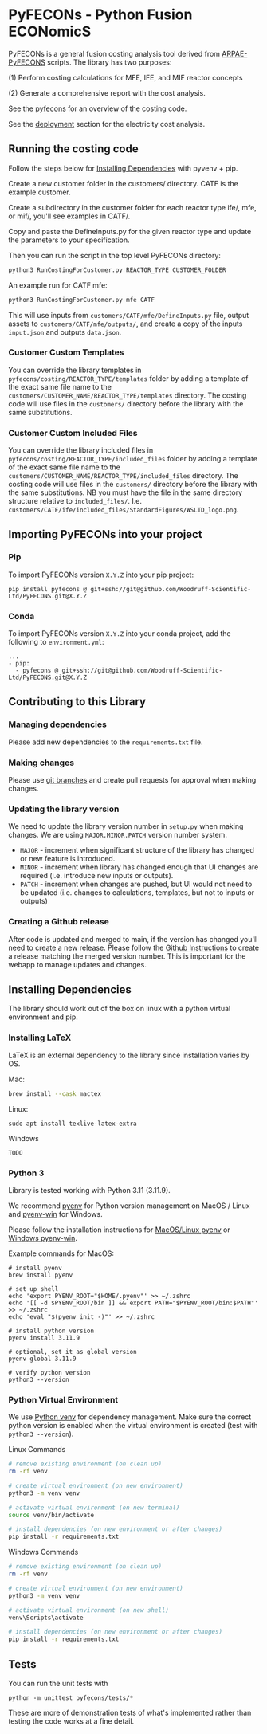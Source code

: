 # PyFECONs - Python Fusion ECONomicS
PyFECONs is a general fusion costing analysis tool derived from 
[ARPAE-PyFECONS](https://github.com/Woodruff-Scientific-Ltd/ARPAE-PyFECONS) scripts. The library has two purposes:

(1) Perform costing calculations for MFE, IFE, and MIF reactor concepts

(2) Generate a comprehensive report with the cost analysis.

See the [pyfecons](pyfecons/README.md) for an overview of the costing code.

See the [deployment](deployment/README.md) section for the electricity cost analysis.

## Running the costing code

Follow the steps below for [Installing Dependencies](#installing-dependencies) with pyvenv + pip.

Create a new customer folder in the customers/ directory. CATF is the example customer.

Create a subdirectory in the customer folder for each reactor type ife/, mfe, or mif/, you'll see examples in CATF/.

Copy and paste the DefineInputs.py for the given reactor type and update the parameters to your specification.

Then you can run the script in the top level PyFECONs directory:
```bash
python3 RunCostingForCustomer.py REACTOR_TYPE CUSTOMER_FOLDER
```

An example run for CATF mfe:
```bash
python3 RunCostingForCustomer.py mfe CATF
```

This will use inputs from `customers/CATF/mfe/DefineInputs.py` file, output assets to `customers/CATF/mfe/outputs/`,
and create a copy of the inputs `input.json` and outputs `data.json`.

### Customer Custom Templates

You can override the library templates in `pyfecons/costing/REACTOR_TYPE/templates` folder by adding a template of the
exact same file name to the `customers/CUSTOMER_NAME/REACTOR_TYPE/templates` directory. The costing code will use
files in the `customers/` directory before the library with the same substitutions.

### Customer Custom Included Files

You can override the library included files in `pyfecons/costing/REACTOR_TYPE/included_files` folder by adding a
template of the exact same file name to the `customers/CUSTOMER_NAME/REACTOR_TYPE/included_files` directory.
The costing code will use  files in the `customers/` directory before the library with the same substitutions. NB you
must have the file in the same directory structure relative to `included_files/`.
I.e. `customers/CATF/ife/included_files/StandardFigures/WSLTD_logo.png`.

## Importing PyFECONs into your project

### Pip

To import PyFECONs version `X.Y.Z` into your pip project:

```
pip install pyfecons @ git+ssh://git@github.com/Woodruff-Scientific-Ltd/PyFECONS.git@X.Y.Z
```

### Conda

To import PyFECONs version `X.Y.Z` into your conda project, add the following to `environment.yml`:
```
...
- pip:
  - pyfecons @ git+ssh://git@github.com/Woodruff-Scientific-Ltd/PyFECONS.git@X.Y.Z
```

## Contributing to this Library

### Managing dependencies

Please add new dependencies to the `requirements.txt` file.

### Making changes

Please use [git branches](https://git-scm.com/book/en/v2/Git-Branching-Branches-in-a-Nutshell) and create pull requests for approval when making changes.

### Updating the library version

We need to update the library version number in `setup.py` when making changes. We are using `MAJOR.MINOR.PATCH` version number system.
* `MAJOR` - increment when significant structure of the library has changed or new feature is introduced.
* `MINOR` - increment when library has changed enough that UI changes are required (i.e. introduce new inputs or outputs).
* `PATCH` - increment when changes are pushed, but UI would not need to be updated (i.e. changes to calculations, templates, but not to inputs or outputs)

### Creating a Github release

After code is updated and merged to main, if the version has changed you'll need to create a new release.
Please follow the [Github Instructions](https://docs.github.com/en/repositories/releasing-projects-on-github/managing-releases-in-a-repository)
to create a release matching the merged version number. This is important for the webapp to manage updates and changes.

## Installing Dependencies

The library should work out of the box on linux with a python virtual environment and pip.

### Installing LaTeX

LaTeX is an external dependency to the library since installation varies by OS.

Mac:
```bash
brew install --cask mactex
```

Linux:
```
sudo apt install texlive-latex-extra
```

Windows
```
TODO
```

### Python 3

Library is tested working with Python 3.11 (3.11.9).

We recommend [pyenv](https://github.com/pyenv/pyenv) for Python version management on MacOS / Linux and [pyenv-win](https://github.com/pyenv-win/pyenv-win) for Windows.

Please follow the installation instructions for [MacOS/Linux pyenv](https://github.com/pyenv/pyenv?tab=readme-ov-file#installation) or [Windows pyenv-win](https://github.com/pyenv-win/pyenv-win?tab=readme-ov-file#quick-start).

Example commands for MacOS:
```
# install pyenv
brew install pyenv

# set up shell
echo 'export PYENV_ROOT="$HOME/.pyenv"' >> ~/.zshrc
echo '[[ -d $PYENV_ROOT/bin ]] && export PATH="$PYENV_ROOT/bin:$PATH"' >> ~/.zshrc
echo 'eval "$(pyenv init -)"' >> ~/.zshrc

# install python version
pyenv install 3.11.9

# optional, set it as global version
pyenv global 3.11.9

# verify python version
python3 --version
```

### Python Virtual Environment

We use [Python venv](https://docs.python.org/3/library/venv.html) for dependency management. Make sure the correct
python version is enabled when the virtual environment is created (test with `python3 --version`).

Linux Commands
```bash
# remove existing environment (on clean up)
rm -rf venv

# create virtual environment (on new environment)
python3 -m venv venv

# activate virtual environment (on new terminal)
source venv/bin/activate

# install dependencies (on new environment or after changes)
pip install -r requirements.txt
```

Windows Commands
```bash
# remove existing environment (on clean up)
rm -rf venv

# create virtual environment (on new environment)
python3 -m venv venv

# activate virtual environment (on new shell)
venv\Scripts\activate

# install dependencies (on new environment or after changes)
pip install -r requirements.txt
```

## Tests

You can run the unit tests with

```
python -m unittest pyfecons/tests/*
```

These are more of demonstration tests of what's implemented rather than testing the code works at a fine detail.